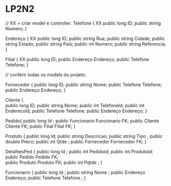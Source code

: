 # LP2N2
// XX = criar model e controller.
Telefone { XX
    public long ID;
    public string Numero;
}

Endereço { XX
    public long ID;
    public string Rua;
    public string Cidade;
    public string Estado;
    public string País;
    public int Numero;
    public string Referencia;
}

Filial { XX
    public long ID;
    public Endereço Endereço;
    public Telefone Telefone;
}

// conferir todas os models do projeto.

Fornecedor {
    public long ID;
    public string Nome;
    public Telefone Telefone;
    public Endereço Endereço;
}

Cliente {   
    public long ID;
    public string Nome;
    public int TelefoneId;
    public int EnderecoId;
    public Telefone Telefone;
    public Endereço Endereço;
}

Pedido{
    public long Id ;
    public Funcionario Funcionario FK;
    public Cliente Cliente FK;
    public Filial Filial FK;
}

Produto {
    public long Id;
    public string Descricao;
    public string Tipo ;
    public double Preco;
    public int Qtde ;
    public Fornecedor Fornecedor FK;
}

DetalhesPed {
    public long Id ;
    public int Pedidoid;
    public int Produtoid;
    public Pedido Pedido FK;  
    public Produto Produto FK;
    public int  Pqtde ;
}

Funcionario {
    public long Id ;
    public string Nome ;
    public Endereço Endereço;
    public Telefone Telefone ;
}